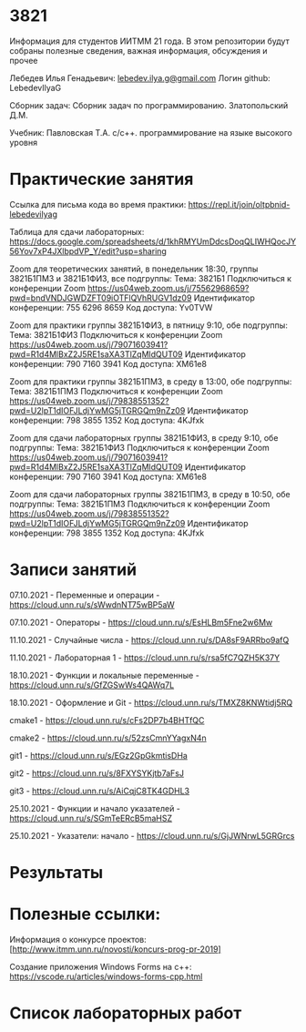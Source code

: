 # 3821
Информация для студентов ИИТММ 21 года.
В этом репозитории будут собраны полезные сведения, важная информация, обсуждения и прочее

Лебедев Илья Генадьевич: lebedev.ilya.g@gmail.com
Логин github: LebedevIlyaG 

Сборник задач:
Сборник задач по программированию. Златопольский Д.М.

Учебник:
Павловская Т.А. с/с++. программирование на языке высокого уровня

# Практические занятия

Ссылка для письма кода во время практики: https://repl.it/join/oltpbnid-lebedevilyag

Таблица для сдачи лабораторных: https://docs.google.com/spreadsheets/d/1khRMYUmDdcsDoqQLIWHQocJY56Yov7xP4JXlbpdVP_Y/edit?usp=sharing

Zoom для теоретических занятий, в понедельник 18:30, группы 3821Б1ПМ3 и 3821Б1ФИ3, все подгруппы:
Тема: 3821Б1
Подключиться к конференции Zoom
https://us04web.zoom.us/j/75562968659?pwd=bndVNDJGWDZFT09iOTFlQVhRUGV1dz09
Идентификатор конференции: 755 6296 8659
Код доступа: Yv0TVW

Zoom для практики группы 3821Б1ФИ3, в пятницу 9:10, обе подгруппы:
Тема: 3821Б1ФИ3
Подключиться к конференции Zoom
https://us04web.zoom.us/j/79071603941?pwd=R1d4MlBxZ2J5RE1saXA3TlZqMldQUT09
Идентификатор конференции: 790 7160 3941
Код доступа: XM61e8


Zoom для практики группы 3821Б1ПМ3, в среду в 13:00, обе подгруппы:
Тема: 3821Б1ПМ3
Подключиться к конференции Zoom
https://us04web.zoom.us/j/79838551352?pwd=U2lpT1dIOFJLdjYwMG5jTGRGQm9nZz09
Идентификатор конференции: 798 3855 1352
Код доступа: 4KJfxk

Zoom для сдачи лабораторных группы 3821Б1ФИ3, в среду 9:10, обе подгруппы:
Тема: 3821Б1ФИ3
Подключиться к конференции Zoom
https://us04web.zoom.us/j/79071603941?pwd=R1d4MlBxZ2J5RE1saXA3TlZqMldQUT09
Идентификатор конференции: 790 7160 3941
Код доступа: XM61e8


Zoom для сдачи лабораторных группы 3821Б1ПМ3, в среду в 10:50, обе подгруппы:
Тема: 3821Б1ПМ3
Подключиться к конференции Zoom
https://us04web.zoom.us/j/79838551352?pwd=U2lpT1dIOFJLdjYwMG5jTGRGQm9nZz09
Идентификатор конференции: 798 3855 1352
Код доступа: 4KJfxk

# Записи занятий

07.10.2021 - Переменные и операции - https://cloud.unn.ru/s/sWwdnNT75wBP5aW 

07.10.2021 - Операторы - https://cloud.unn.ru/s/EsHLBm5Fne2w6Mw

11.10.2021 - Случайные числа - https://cloud.unn.ru/s/DA8sF9ARRbo9afQ

11.10.2021 - Лабораторная 1 - https://cloud.unn.ru/s/rsa5fC7QZH5K37Y

18.10.2021 - Функции и локальные переменные - https://cloud.unn.ru/s/GfZGSwWs4QAWq7L

18.10.2021 - Оформление и Git - https://cloud.unn.ru/s/TMXZ8KNWtidj5RQ

cmake1 - https://cloud.unn.ru/s/cFs2DP7b4BHTfQC

cmake2 - https://cloud.unn.ru/s/52zsCmnYYagxN4n

git1 - https://cloud.unn.ru/s/EGz2GpGkmtisDHa

git2 - https://cloud.unn.ru/s/8FXYSYKjtb7aFsJ

git3 - https://cloud.unn.ru/s/AiCqjC8TK4GDHL3

25.10.2021 - Функции и начало указателей - https://cloud.unn.ru/s/SGmTeERcB5maHSZ

25.10.2021 - Указатели: начало - https://cloud.unn.ru/s/GjJWNrwL5GRGrcs

# Результаты


# Полезные ссылки:


Информация о конкурсе проектов: [http://www.itmm.unn.ru/novosti/koncurs-prog-pr-2019]

Создание приложения Windows Forms на c++: https://vscode.ru/articles/windows-forms-cpp.html

# Список лабораторных работ


